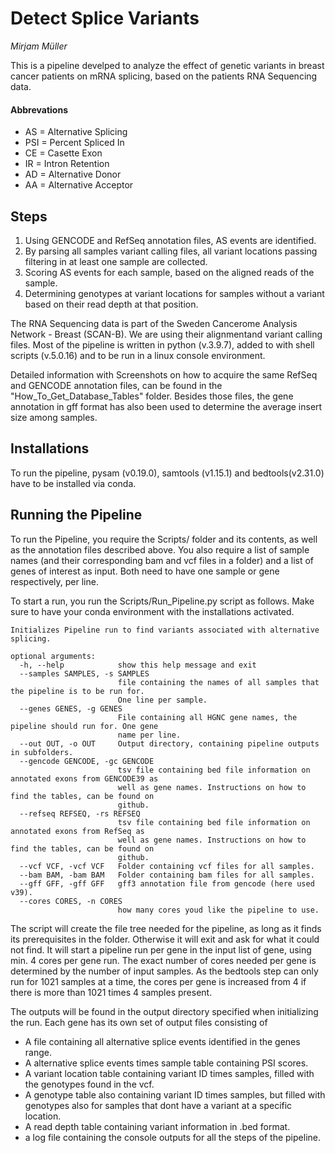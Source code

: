# Detect Splice Variants
*Mirjam Müller*

This is a pipeline develped to analyze the effect of genetic variants in breast cancer patients on mRNA splicing, based on the patients RNA Sequencing data.

#### Abbrevations
* AS = Alternative Splicing
* PSI = Percent Spliced In
* CE = Casette Exon
* IR = Intron Retention
* AD = Alternative Donor
* AA = Alternative Acceptor

## Steps

1. Using GENCODE and RefSeq annotation files, AS events are identified. 
2. By parsing all samples variant calling files, all variant locations passing filtering in at least one sample are collected.
3. Scoring AS events for each sample, based on the aligned reads of the sample.
4. Determining genotypes at variant locations for samples without a variant based on their read depth at that position.


The RNA Sequencing data is part of the Sweden Cancerome Analysis Network - Breast (SCAN-B). We are using their alignmentand variant calling files. Most of the pipeline is written in python (v.3.9.7), added to with shell scripts (v.5.0.16) and to be run in a linux console environment.

Detailed information with Screenshots on how to acquire the same RefSeq and GENCODE annotation files, can be found in the "How_To_Get_Database_Tables" folder. Besides those files, the gene annotation in gff format has also been used to determine the average insert size among samples.

## Installations

To run the pipeline, pysam (v0.19.0), samtools (v1.15.1) and bedtools(v2.31.0) have to be installed via conda. 

## Running the Pipeline

To run the Pipeline, you require the Scripts/ folder and its contents, as well as the annotation files described above. You also require a list of sample names (and their corresponding bam and vcf files in a folder) and a list of genes of interest as input. Both need to have one sample or gene respectively, per line.

To start a run, you run the Scripts/Run_Pipeline.py script as follows. Make sure to have your conda environment with the installations activated.

```
Initializes Pipeline run to find variants associated with alternative splicing.

optional arguments:
  -h, --help            show this help message and exit
  --samples SAMPLES, -s SAMPLES
                        file containing the names of all samples that the pipeline is to be run for.
                        One line per sample.
  --genes GENES, -g GENES
                        File containing all HGNC gene names, the pipeline should run for. One gene
                        name per line.
  --out OUT, -o OUT     Output directory, containing pipeline outputs in subfolders.
  --gencode GENCODE, -gc GENCODE
                        tsv file containing bed file information on annotated exons from GENCODE39 as
                        well as gene names. Instructions on how to find the tables, can be found on
                        github.
  --refseq REFSEQ, -rs REFSEQ
                        tsv file containing bed file information on annotated exons from RefSeq as
                        well as gene names. Instructions on how to find the tables, can be found on
                        github.
  --vcf VCF, -vcf VCF   Folder containing vcf files for all samples.
  --bam BAM, -bam BAM   Folder containing bam files for all samples.
  --gff GFF, -gff GFF   gff3 annotation file from gencode (here used v39).
  --cores CORES, -n CORES
                        how many cores youd like the pipeline to use.
```

The script will create the file tree needed for the pipeline, as long as it finds its prerequisites in the folder. Otherwise it will exit and ask for what it could not find.
It will start a pipeline run per gene in the input list of gene, using min. 4 cores per gene run. The exact number of cores needed per gene is determined by the number of input samples. As the bedtools step can only run for 1021 samples at a time, the cores per gene is increased from 4 if there is more than 1021 times 4 samples present. 

The outputs will be found in the output directory specified when initializing the run. Each gene has its own set of output files consisting of
* A file containing all alternative splice events identified in the genes range.
* A alternative splice events times sample table containing PSI scores.
* A variant location table containing variant ID times samples, filled with the genotypes found in the vcf.
* A genotype table also containing variant ID times samples, but filled with genotypes also for samples that dont have a variant at a specific location.
* A read depth table containing variant information in .bed format.
* a log file containing the console outputs for all the steps of the pipeline.

